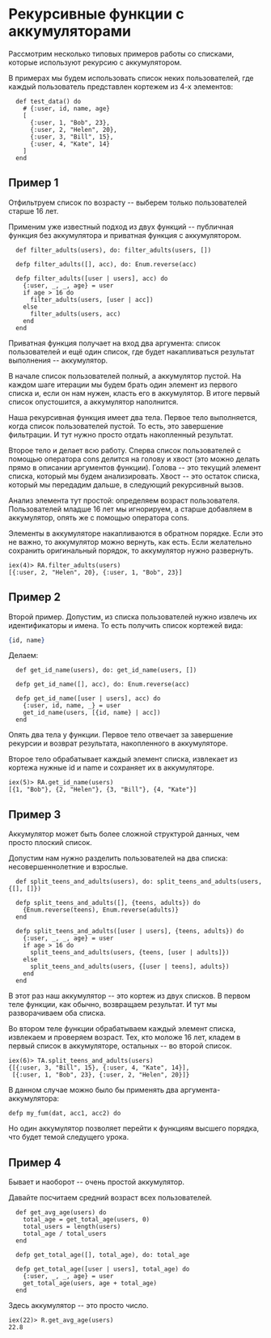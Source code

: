 # Рекурсивные функции с аккумуляторами

Рассмотрим несколько типовых примеров работы со списками, которые используют рекурсию с аккумулятором.

В примерах мы будем использовать список неких пользователей, где каждый пользователь представлен кортежем из 4-х элементов:

```
  def test_data() do
    # {:user, id, name, age}
    [
      {:user, 1, "Bob", 23},
      {:user, 2, "Helen", 20},
      {:user, 3, "Bill", 15},
      {:user, 4, "Kate", 14}
    ]
  end
```

## Пример 1

Отфильтруем список по возрасту -- выберем только пользователей старше 16 лет.

Применим уже известный подход из двух функций -- публичная функция без аккумулятора и приватная функция с аккумулятором.

```
  def filter_adults(users), do: filter_adults(users, [])

  defp filter_adults([], acc), do: Enum.reverse(acc)

  defp filter_adults([user | users], acc) do
    {:user, _, _, age} = user
    if age > 16 do
      filter_adults(users, [user | acc])
    else
      filter_adults(users, acc)
    end
  end
```

Приватная функция получает на вход два аргумента: список пользователей и ещё один список, где будет накапливаться результат выполнения -- аккумулятор.

В начале список пользователей полный, а аккумулятор пустой. На каждом шаге итерации мы будем брать один элемент из первого списка и, если он нам нужен, класть его в аккумулятор. В итоге первый список опустошится, а аккумулятор наполнится.

Наша рекурсивная функция имеет два тела. Первое тело выполняется, когда список пользователей пустой. То есть, это завершение фильтрации. И тут нужно просто отдать накопленный результат.

Второе тело и делает всю работу. Сперва список пользователей с помощью оператора cons делится на голову и хвост (это можно делать прямо в описании аргументов функции).  Голова -- это текущий элемент списка, который мы будем анализировать. Хвост -- это остаток списка, который мы передадим дальше, в следующий рекурсивный вызов.

Анализ элемента тут простой: определяем возраст пользователя. Пользователей младше 16 лет мы игнорируем, а старше добавляем в аккумулятор, опять же с помощью оператора cons.

Элементы в аккумуляторе накапливаются в обратном порядке. Если это не важно, то аккумулятор можно вернуть, как есть. Если желательно сохранить оригинальный порядок, то аккумулятор нужно развернуть.

```
iex(4)> RA.filter_adults(users)
[{:user, 2, "Helen", 20}, {:user, 1, "Bob", 23}]
```

## Пример 2

Второй пример. Допустим, из списка пользователей нужно извлечь их идентификаторы и имена. То есть получить список кортежей вида:

```elixir
{id, name}
```

Делаем:

```
  def get_id_name(users), do: get_id_name(users, [])

  defp get_id_name([], acc), do: Enum.reverse(acc)

  defp get_id_name([user | users], acc) do
    {:user, id, name, _} = user
    get_id_name(users, [{id, name} | acc])
  end
```

Опять два тела у функции. Первое тело отвечает за завершение рекурсии и возврат результата, накопленного в аккумуляторе.

Второе тело обрабатывает каждый элемент списка, извлекает из кортежа нужные id и name и сохраняет их в аккумуляторе.

```elixir-iex
iex(5)> RA.get_id_name(users)
[{1, "Bob"}, {2, "Helen"}, {3, "Bill"}, {4, "Kate"}]
```

## Пример 3

Аккумулятор может быть более сложной структурой данных, чем просто плоский список.

Допустим нам нужно разделить пользователей на два списка: несовершеннолетние и взрослые.

```
  def split_teens_and_adults(users), do: split_teens_and_adults(users, {[], []})

  defp split_teens_and_adults([], {teens, adults}) do
    {Enum.reverse(teens), Enum.reverse(adults)}
  end

  defp split_teens_and_adults([user | users], {teens, adults}) do
    {:user, _, _, age} = user
    if age > 16 do
      split_teens_and_adults(users, {teens, [user | adults]})
    else
      split_teens_and_adults(users, {[user | teens], adults})
    end
  end
```

В этот раз наш аккумулятор -- это кортеж из двух списков. В первом теле функции, как обычно, возвращаем результат. И тут мы разворачиваем оба списка.

Во втором теле функции обрабатываем каждый элемент списка, извлекаем и проверяем возраст. Тех, кто моложе 16 лет, кладем в первый список в аккумуляторе, остальных -- во второй список.

```
iex(6)> TA.split_teens_and_adults(users)
{[{:user, 3, "Bill", 15}, {:user, 4, "Kate", 14}],
 [{:user, 1, "Bob", 23}, {:user, 2, "Helen", 20}]}
```

В данном случае можно было бы применять два аргумента-аккумулятора:

```
defp my_fum(dat, acc1, acc2) do
```

Но один аккумулятор позволяет перейти к функциям высшего порядка, что будет темой следущего урока.


## Пример 4

Бывает и наоборот -- очень простой аккумулятор.

Давайте посчитаем средний возраст всех пользователей.

```
  def get_avg_age(users) do
    total_age = get_total_age(users, 0)
    total_users = length(users)
    total_age / total_users
  end

  defp get_total_age([], total_age), do: total_age

  defp get_total_age([user | users], total_age) do
    {:user, _, _, age} = user
    get_total_age(users, age + total_age)
  end
```

Здесь аккумулятор -- это просто число.

```
iex(22)> R.get_avg_age(users)
22.8
```

